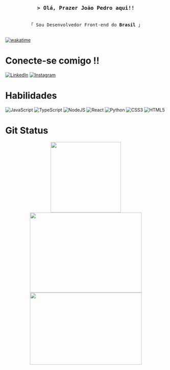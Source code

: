 <h3 align="center">
        <samp>&gt; Olá, Prazer <b>João Pedro</b> aqui!!
        </samp>
</h3>


<p align="center"> 
  <samp>
    <br>
    「 Sou Desenvolvedor Front-end do <b>Brasil</b> 」
    <br>
    <br>
  </samp>
</p>

[![wakatime](https://wakatime.com/badge/user/e7b4e372-88e6-41af-bfbd-9e1246bce42c.svg)](https://wakatime.com/@e7b4e372-88e6-41af-bfbd-9e1246bce42c)

# Conecte-se comigo !!

[![LinkedIn](https://img.shields.io/badge/LinkedIn-731DD5?style=for-the-badge&logo=linkedin&logoColor=)](https://www.linkedin.com/in/joao-pedro-calixto-de-godoy-602094260/)
[![Instagram](https://img.shields.io/badge/Instagram-731DD5?style=for-the-badge&logo=instagram&logoColor=fff)](https://www.instagram.com/jaum_sw/)

# Habilidades
![JavaScript](https://img.shields.io/badge/javascript-731DD5.svg?style=for-the-badge&logo=javascript&logoColor=fff)
![TypeScript](https://img.shields.io/badge/typescript-731DD5.svg?style=for-the-badge&logo=typescript&logoColor=white)
![NodeJS](https://img.shields.io/badge/node.js-731DD5?style=for-the-badge&logo=node.js&logoColor=white)
![React](https://img.shields.io/badge/react-731DD5.svg?style=for-the-badge&logo=react&logoColor=fff)
![Python](https://img.shields.io/badge/python-731DD5?style=for-the-badge&logo=python&logoColor=fff)
![CSS3](https://img.shields.io/badge/css3-731DD5.svg?style=for-the-badge&logo=css3&logoColor=white)
![HTML5](https://img.shields.io/badge/html5-731DD5.svg?style=for-the-badge&logo=html5&logoColor=white)

# Git Status
<p align="center">
  <a href="https://github.com/jaumsw">
    <img width="auto" height="220" src="https://github-readme-stats.vercel.app/api?username=JaumSW&theme=midnight-purple&show_icons=true" />
  </a>
  <br>
  <a href="https://github.com/jaumsw">
  <img width="350" height="250" src="https://github-readme-stats.vercel.app/api/top-langs/?username=jaumsw&show_icons=true&include_all_commits=true&count_private=true&theme=midnight-purple&border_color=731DD5&title_color=ffff&icon_color=731DD5&layout=compact" />
</a>
  <a href="https://github.com/jaumsw">
    <img width="350" height="225" src="https://github-profile-summary-cards.vercel.app/api/cards/stats?username=jaumsw&theme=midnight_purple" />
  </a>
</p>
